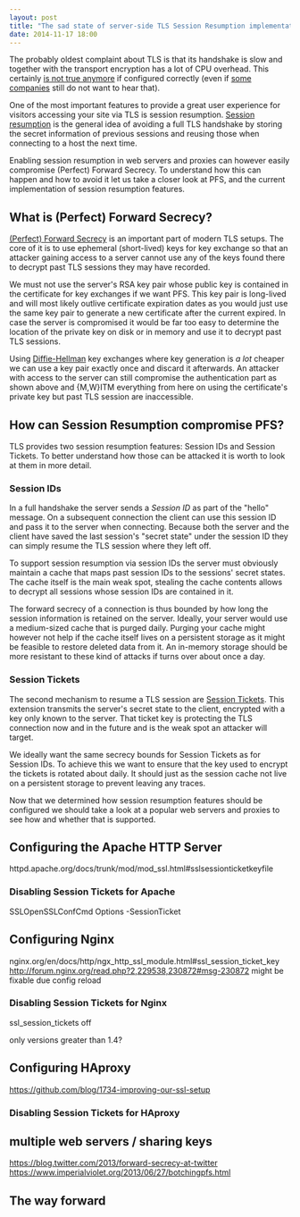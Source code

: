 ```yaml
---
layout: post
title: "The sad state of server-side TLS Session Resumption implementations"
date: 2014-11-17 18:00
---
```


The probably oldest complaint about TLS is that its handshake is slow and
together with the transport encryption has a lot of CPU overhead. This
certainly [is not true anymore](https://istlsfastyet.com/) if configured
correctly (even if [some companies](http://techblog.netflix.com/2014/10/message-security-layer-modern-take-on.html)
still do not want to hear that).

One of the most important features to provide a great user experience for
visitors accessing your site via TLS is session resumption.
[Session resumption](https://en.wikipedia.org/wiki/Transport_Layer_Security#Resumed_TLS_handshake)
is the general idea of avoiding a full TLS handshake by storing the secret
information of previous sessions and reusing those when connecting to a host
the next time.

Enabling session resumption in web servers and proxies can however easily
compromise (Perfect) Forward Secrecy. To understand how this can happen and how
to avoid it let us take a closer look at PFS, and the current implementation of
session resumption features.

## What is (Perfect) Forward Secrecy?

[(Perfect) Forward Secrecy](https://en.wikipedia.org/wiki/Perfect_forward_secrecy)
is an important part of modern TLS setups. The core of it is to use ephemeral
(short-lived) keys for key exchange so that an attacker gaining access to a
server cannot use any of the keys found there to decrypt past TLS sessions they
may have recorded.

We must not use the server's RSA key pair whose public key is contained in the
certificate for key exchanges if we want PFS. This key pair is long-lived and
will most likely outlive certificate expiration dates as you would just use the
same key pair to generate a new certificate after the current expired. In case
the server is compromised it would be far too easy to determine the location of
the private key on disk or in memory and use it to decrypt past TLS sessions.

Using [Diffie-Hellman](https://en.wikipedia.org/wiki/Diffie%E2%80%93Hellman_key_exchange)
key exchanges where key generation is *a lot* cheaper we can use a key pair
exactly once and discard it afterwards. An attacker with access to the server
can still compromise the authentication part as shown above and {M,W}ITM
everything from here on using the certificate's private key but past TLS
session are inaccessible.

## How can Session Resumption compromise PFS?

TLS provides two session resumption features: Session IDs and Session Tickets.
To better understand how those can be attacked it is worth to look at them in
more detail.

### Session IDs

In a full handshake the server sends a *Session ID* as part of the "hello"
message. On a subsequent connection the client can use this session ID and
pass it to the server when connecting. Because both the server and the client
have saved the last session's "secret state" under the session ID they can
simply resume the TLS session where they left off.

To support session resumption via session IDs the server must obviously maintain
a cache that maps past session IDs to the sessions' secret states. The cache
itself is the main weak spot, stealing the cache contents allows to decrypt all
sessions whose session IDs are contained in it.

The forward secrecy of a connection is thus bounded by how long the session
information is retained on the server. Ideally, your server would use a
medium-sized cache that is purged daily. Purging your cache might however not
help if the cache itself lives on a persistent storage as it might be feasible
to restore deleted data from it. An in-memory storage should be more resistant
to these kind of attacks if turns over about once a day.

### Session Tickets

The second mechanism to resume a TLS session are
[Session Tickets](http://tools.ietf.org/html/rfc5077). This extension transmits
the server's secret state to the client, encrypted with a key only known to the
server. That ticket key is protecting the TLS connection now and in the future
and is the weak spot an attacker will target.

We ideally want the same secrecy bounds for Session Tickets as for Session IDs.
To achieve this we want to ensure that the key used to encrypt the tickets is
rotated about daily. It should just as the session cache not live on a
persistent storage to prevent leaving any traces.

Now that we determined how session resumption features should be configured we
should take a look at a popular web servers and proxies to see how and whether
that is supported.

## Configuring the Apache HTTP Server

httpd.apache.org/docs/trunk/mod/mod_ssl.html#sslsessionticketkeyfile

### Disabling Session Tickets for Apache

SSLOpenSSLConfCmd Options -SessionTicket

## Configuring Nginx

nginx.org/en/docs/http/ngx_http_ssl_module.html#ssl_session_ticket_key
http://forum.nginx.org/read.php?2,229538,230872#msg-230872
might be fixable due config reload

### Disabling Session Tickets for Nginx

ssl_session_tickets off

only versions greater than 1.4?

## Configuring HAproxy

https://github.com/blog/1734-improving-our-ssl-setup

### Disabling Session Tickets for HAproxy

## multiple web servers / sharing keys

https://blog.twitter.com/2013/forward-secrecy-at-twitter
https://www.imperialviolet.org/2013/06/27/botchingpfs.html

## The way forward
